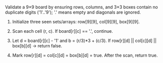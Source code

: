 Validate a 9×9 board by ensuring rows, columns, and 3×3 boxes contain no duplicate digits ('1'..'9');
'.' means empty and diagonals are ignored.

1. Initialize three seen sets/arrays: row[9][9], col[9][9], box[9][9].

2. Scan each cell (r, c). If board[r][c] == '.', continue.

3. Let d = board[r][c] - '1' and b = (r/3)*3 + (c/3).
    If row[r][d] || col[c][d] || box[b][d] → return false.

4. Mark row[r][d] = col[c][d] = box[b][d] = true. After the scan, return true.
